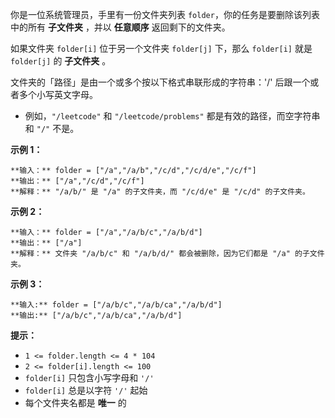 你是一位系统管理员，手里有一份文件夹列表 `folder`，你的任务是要删除该列表中的所有 **子文件夹** ，并以 **任意顺序** 返回剩下的文件夹。

如果文件夹 `folder[i]` 位于另一个文件夹 `folder[j]` 下，那么 `folder[i]` 就是 `folder[j]` 的
**子文件夹** 。

文件夹的「路径」是由一个或多个按以下格式串联形成的字符串：'/' 后跟一个或者多个小写英文字母。

  * 例如，`"/leetcode"` 和 `"/leetcode/problems"` 都是有效的路径，而空字符串和 `"/"` 不是。



**示例 1：**

    
    
    **输入：** folder = ["/a","/a/b","/c/d","/c/d/e","/c/f"]
    **输出：** ["/a","/c/d","/c/f"]
    **解释：** "/a/b/" 是 "/a" 的子文件夹，而 "/c/d/e" 是 "/c/d" 的子文件夹。
    

**示例 2：**

    
    
    **输入：** folder = ["/a","/a/b/c","/a/b/d"]
    **输出：** ["/a"]
    **解释：** 文件夹 "/a/b/c" 和 "/a/b/d/" 都会被删除，因为它们都是 "/a" 的子文件夹。
    

**示例 3：**

    
    
    **输入:** folder = ["/a/b/c","/a/b/ca","/a/b/d"]
    **输出:** ["/a/b/c","/a/b/ca","/a/b/d"]



**提示：**

  * `1 <= folder.length <= 4 * 104`
  * `2 <= folder[i].length <= 100`
  * `folder[i]` 只包含小写字母和 `'/'`
  * `folder[i]` 总是以字符 `'/'` 起始
  * 每个文件夹名都是 **唯一** 的

